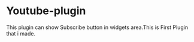 # Youtube-plugin
This plugin can show Subscribe button in widgets area.This is First Plugin that i made.
